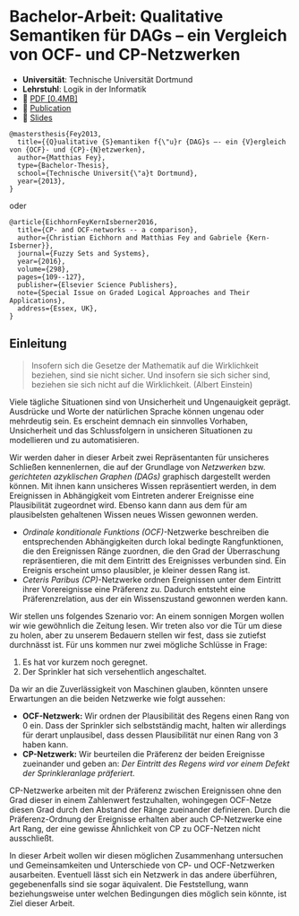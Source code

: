# Bachelor-Arbeit: Qualitative Semantiken für DAGs – ein Vergleich von OCF- und CP-Netzwerken

* **Universität**: Technische Universität Dortmund
* **Lehrstuhl**: Logik in der Informatik
* :paperclip: [PDF [0.4MB]](https://github.com/rusty1s/OCF-andCP-Networks/raw/master/thesis.pdf)
* :page_with_curl: [Publication](http://www.sciencedirect.com/science/article/pii/S0165011416300999)
* :movie_camera: [Slides](https://github.com/rusty1s/OCF-andCP-Networks/files/1299007/slides.pdf)

```
@mastersthesis{Fey2013,
  title={{Q}ualitative {S}emantiken f{\"u}r {DAG}s –- ein {V}ergleich von {OCF}- und {CP}-{N}etzwerken},
  author={Matthias Fey},
  type={Bachelor-Thesis},
  school={Technische Universit{\"a}t Dortmund},
  year={2013},
}
```

oder

```
@article{EichhornFeyKernIsberner2016,
  title={CP- and OCF-networks -- a comparison},
  author={Christian Eichhorn and Matthias Fey and Gabriele {Kern-Isberner}},
  journal={Fuzzy Sets and Systems},
  year={2016},
  volume={298},
  pages={109--127},
  publisher={Elsevier Science Publishers},
  note={Special Issue on Graded Logical Approaches and Their Applications},
  address={Essex, UK},
}
```

## Einleitung

> Insofern sich die Gesetze der Mathematik auf die Wirklichkeit beziehen, sind sie nicht sicher. Und insofern sie sich sicher sind, beziehen sie sich nicht auf die Wirklichkeit. (Albert Einstein)

Viele tägliche Situationen sind von Unsicherheit und Ungenauigkeit geprägt. Ausdrücke und Worte der natürlichen Sprache können ungenau oder mehrdeutig sein. Es erscheint demnach ein sinnvolles Vorhaben, Unsicherheit und das Schlussfolgern in unsicheren Situationen zu modellieren und zu automatisieren.

Wir werden daher in dieser Arbeit zwei Repräsentanten für unsicheres Schließen kennenlernen, die auf der Grundlage von *Netzwerken* bzw. *gerichteten azyklischen Graphen (DAGs)* graphisch dargestellt werden können. Mit ihnen kann unsicheres Wissen repräsentiert werden, in dem Ereignissen in Abhängigkeit vom Eintreten anderer Ereignisse eine Plausibilität zugeordnet wird. Ebenso kann dann aus dem für am plausibelsten gehaltenen Wissen neues Wissen gewonnen werden.

* *Ordinale konditionale Funktions (OCF)*-Netzwerke beschreiben die entsprechenden Abhängigkeiten durch lokal bedingte Rangfunktionen, die den Ereignissen Ränge zuordnen, die den Grad der Überraschung repräsentieren, die mit dem Eintritt des Ereignisses verbunden sind. Ein Ereignis erscheint umso plausibler, je kleiner dessen Rang ist.
* *Ceteris Paribus (CP)*-Netzwerke ordnen Ereignissen unter dem Eintritt ihrer Vorereignisse eine Präferenz zu. Dadurch entsteht eine Präferenzrelation, aus der ein Wissenszustand gewonnen werden kann.

Wir stellen uns folgendes Szenario vor: An einem sonnigen Morgen wollen wir wie gewöhnlich die Zeitung lesen. Wir treten also vor die Tür um diese zu holen, aber zu unserem Bedauern stellen wir fest, dass sie zutiefst durchnässt ist. Für uns kommen nur zwei mögliche Schlüsse in Frage:

1. Es hat vor kurzem noch geregnet.
2. Der Sprinkler hat sich versehentlich angeschaltet.

Da wir an die Zuverlässigkeit von Maschinen glauben, könnten unsere Erwartungen an die beiden Netzwerke wie folgt aussehen:

* **OCF-Netzwerk:** Wir ordnen der Plausibilität des Regens einen Rang von 0 ein. Dass der Sprinkler sich selbstständig macht, halten wir allerdings für derart unplausibel, dass dessen Plausibilität nur einen Rang von 3 haben kann.
* **CP-Netzwerk:** Wir beurteilen die Präferenz der beiden Ereignisse zueinander und geben an: *Der Eintritt des Regens wird vor einem Defekt der Sprinkleranlage präferiert.*

CP-Netzwerke arbeiten mit der Präferenz zwischen Ereignissen ohne den Grad dieser in einem Zahlenwert festzuhalten, wohingegen OCF-Netze diesen Grad durch den Abstand der Ränge zueinander definieren. Durch die Präferenz-Ordnung der Ereignisse erhalten aber auch CP-Netzwerke eine Art Rang, der eine gewisse Ähnlichkeit von CP zu OCF-Netzen nicht ausschließt.

In dieser Arbeit wollen wir diesen möglichen Zusammenhang untersuchen und Gemeinsamkeiten und Unterschiede von CP- und OCF-Netzwerken ausarbeiten. Eventuell lässt sich ein Netzwerk in das andere überführen, gegebenenfalls sind sie sogar äquivalent. Die Feststellung, wann beziehungsweise unter welchen Bedingungen dies möglich sein könnte, ist Ziel dieser Arbeit.

